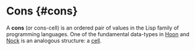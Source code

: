# Cons {#cons}

A **cons** (or cons-cell) is an ordered pair of values in the Lisp family of programming languages. One of the fundamental data-types in [Hoon](hoon.md) and [Nock](nock.md) is an analogous structure: a [cell](cell.md).

